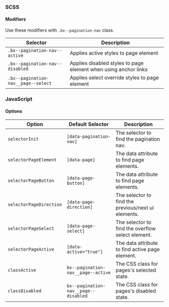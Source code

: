 ### SCSS

#### Modifiers

Use these modifiers with `.bx--pagination-nav` class.

| Selector                            | Description                                                     |
| ----------------------------------- | --------------------------------------------------------------- |
| `.bx--pagination-nav--active`       | Applies active styles to page element                           |
| `.bx--pagination-nav--disabled`     | Applies disabled styles to page element when using anchor links |
| `.bx--pagination-nav__page--select` | Applies select override styles to page element                  |

### JavaScript

#### Options

| Option                  | Default Selector                     | Description                                         |
| ----------------------- | ------------------------------------ | --------------------------------------------------- |
| `selectorInit`          | `[data-pagination-nav]`              | The selector to find the pagination nav.            |
| `selectorPageElement`   | `[data-page]`                        | The data attribute to find page elements.           |
| `selectorPageButton`    | `[data-page-button]`                 | The data attribute to find page elements.           |
| `selectorPageDirection` | `[data-page-direction]`              | The selector to find the previous/next ui elements. |
| `selectorPageSelect`    | `[data-page-select]`                 | The selector to find the overflow select element.   |
| `selectorPageActive`    | `[data-active="true"]`               | The data attribute to find active page element.     |
| `classActive`           | `bx--pagination-nav__page--active`   | The CSS class for pages's selected state.           |
| `classDisabled`         | `bx--pagination-nav__page--disabled` | The CSS class for pages's disabled state.           |
